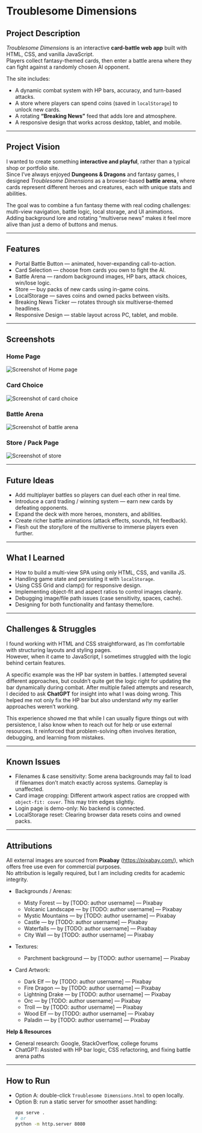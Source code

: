 # Troublesome Dimensions

## Project Description  
*Troublesome Dimensions* is an interactive **card-battle web app** built with HTML, CSS, and vanilla JavaScript.  
Players collect fantasy-themed cards, then enter a battle arena where they can fight against a randomly chosen AI opponent.  

The site includes:  
- A dynamic combat system with HP bars, accuracy, and turn-based attacks.  
- A store where players can spend coins (saved in `localStorage`) to unlock new cards.  
- A rotating **“Breaking News”** feed that adds lore and atmosphere.  
- A responsive design that works across desktop, tablet, and mobile.  

---

## Project Vision  

I wanted to create something **interactive and playful**, rather than a typical shop or portfolio site.  
Since I’ve always enjoyed **Dungeons & Dragons** and fantasy games, I designed *Troublesome Dimensions* as a browser-based **battle arena**, where cards represent different heroes and creatures, each with unique stats and abilities.  

The goal was to combine a fun fantasy theme with real coding challenges: multi-view navigation, battle logic, local storage, and UI animations.  
Adding background lore and rotating “multiverse news” makes it feel more alive than just a demo of buttons and menus.  

---

## Features
- Portal Battle Button — animated, hover-expanding call-to-action.  
- Card Selection — choose from cards you own to fight the AI.  
- Battle Arena — random background images, HP bars, attack choices, win/lose logic.  
- Store — buy packs of new cards using in-game coins.  
- LocalStorage — saves coins and owned packs between visits.  
- Breaking News Ticker — rotates through six multiverse-themed headlines.  
- Responsive Design — stable layout across PC, tablet, and mobile.  

---

## Screenshots

### Home Page
![Screenshot of Home page](docs/screenshots/home.png)

### Card Choice
![Screenshot of card choice](docs/screenshots/card-choice.png)

### Battle Arena
![Screenshot of battle arena](docs/screenshots/battle.png)

### Store / Pack Page
![Screenshot of store](docs/screenshots/store.png)


---

## Future Ideas  
- Add multiplayer battles so players can duel each other in real time.  
- Introduce a card trading / winning system — earn new cards by defeating opponents.  
- Expand the deck with more heroes, monsters, and abilities.  
- Create richer battle animations (attack effects, sounds, hit feedback).  
- Flesh out the story/lore of the multiverse to immerse players even further.  

---

## What I Learned  
- How to build a multi-view SPA using only HTML, CSS, and vanilla JS.  
- Handling game state and persisting it with `localStorage`.  
- Using CSS Grid and clamp() for responsive design.  
- Implementing object-fit and aspect ratios to control images cleanly.  
- Debugging image/file path issues (case sensitivity, spaces, cache).  
- Designing for both functionality and fantasy theme/lore.  

---

## Challenges & Struggles  

I found working with HTML and CSS straightforward, as I’m comfortable with structuring layouts and styling pages.  
However, when it came to JavaScript, I sometimes struggled with the logic behind certain features.  

A specific example was the HP bar system in battles. I attempted several different approaches, but couldn’t quite get the logic right for updating the bar dynamically during combat. After multiple failed attempts and research, I decided to ask **ChatGPT** for insight into what I was doing wrong. This helped me not only fix the HP bar but also understand *why* my earlier approaches weren’t working.  

This experience showed me that while I can usually figure things out with persistence, I also know when to reach out for help or use external resources. It reinforced that problem-solving often involves iteration, debugging, and learning from mistakes.

---

## Known Issues  
- Filenames & case sensitivity: Some arena backgrounds may fail to load if filenames don’t match exactly across systems. Gameplay is unaffected.  
- Card image cropping: Different artwork aspect ratios are cropped with `object-fit: cover`. This may trim edges slightly.  
- Login page is demo-only: No backend is connected.  
- LocalStorage reset: Clearing browser data resets coins and owned packs.  

---

## Attributions  

All external images are sourced from **Pixabay** (https://pixabay.com/), which offers free use even for commercial purposes.  
No attribution is legally required, but I am including credits for academic integrity.  

- Backgrounds / Arenas:  
  - Misty Forest — by [TODO: author username] — Pixabay  
  - Volcanic Landscape — by [TODO: author username] — Pixabay  
  - Mystic Mountains — by [TODO: author username] — Pixabay  
  - Castle — by [TODO: author username] — Pixabay  
  - Waterfalls — by [TODO: author username] — Pixabay  
  - City Wall — by [TODO: author username] — Pixabay  

- Textures:  
  - Parchment background — by [TODO: author username] — Pixabay  

- Card Artwork:  
  - Dark Elf — by [TODO: author username] — Pixabay  
  - Fire Dragon — by [TODO: author username] — Pixabay  
  - Lightning Drake — by [TODO: author username] — Pixabay  
  - Orc — by [TODO: author username] — Pixabay  
  - Troll — by [TODO: author username] — Pixabay  
  - Wood Elf — by [TODO: author username] — Pixabay  
  - Paladin — by [TODO: author username] — Pixabay  

**Help & Resources**  
- General research: Google, StackOverflow, college forums  
- ChatGPT: Assisted with HP bar logic, CSS refactoring, and fixing battle arena paths  

---

## How to Run  

- Option A: double-click `Troublesome Dimensions.html` to open locally.  
- Option B: run a static server for smoother asset handling:  
  ```bash
  npx serve .
  # or
  python -m http.server 8080

